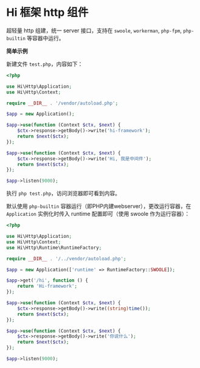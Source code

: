 # Hi 框架 http 组件

超轻量 http 组建，统一 server 接口，支持在 `swoole`, `workerman`, `php-fpm`, `php-builtin` 等容器中运行。

**简单示例**

新建文件 `test.php`，内容如下：

```php
<?php

use Hi\Http\Application;
use Hi\Http\Context;

require __DIR__ . '/vendor/autoload.php';

$app = new Application();

$app->use(function (Context $ctx, $next) {
    $ctx->response->getBody()->write('hi-framework');
    return $next($ctx);
});

$app->use(function (Context $ctx, $next) {
    $ctx->response->getBody()->write('Hi, 我是中间件');
    return $next($ctx);
});

$app->listen(9000);
```

执行 `php test.php`，访问浏览器即可看到内容。

默认使用 `php-builtin` 容器运行（即PHP内建webserver），更改运行容器，在 `Application` 实例化时传入 runtime 配置即可（使用 swoole 作为运行容器）：

```php
<?php

use Hi\Http\Application;
use Hi\Http\Context;
use Hi\Http\Runtime\RuntimeFactory;

require __DIR__ . '/../vendor/autoload.php';

$app = new Application(['runtime' => RuntimeFactory::SWOOLE]);

$app->get('/hi', function () {
    return 'Hi-framework';
});

$app->use(function (Context $ctx, $next) {
    $ctx->response->getBody()->write((string)time());
    return $next($ctx);
});

$app->use(function (Context $ctx, $next) {
    $ctx->response->getBody()->write('你说什么');
    return $next($ctx);
});

$app->listen(9000);
```
